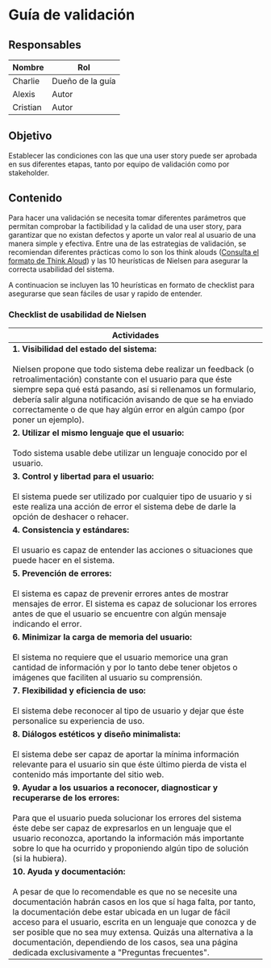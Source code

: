 # Guía de validación
## Responsables
Nombre     | Rol
-----------|------------------
Charlie    | Dueño de la guía
Alexis       | Autor
Cristian       | Autor

## Objetivo

Establecer las condiciones con las que una user story puede ser aprobada en sus diferentes etapas, tanto por equipo de validación como por stakeholder.

## Contenido
Para hacer una validación se necesita tomar diferentes parámetros que permitan comprobar la factibilidad y la calidad de una user story, para garantizar que no existan defectos y aporte un valor real al usuario de una manera simple y efectiva. Entre una de las estrategias de validación, se recomiendan diferentes prácticas como lo son los think alouds ([Consulta el formato de Think Aloud](https://drive.google.com/file/d/1AiwO6-m2auzmky6S-LVg5ssMjTsxumKl/view?usp=sharing)) y las 10 heurísticas  de Nielsen para asegurar la correcta usabilidad del sistema.

A continuacion se incluyen las 10 heurísticas en formato de checklist para asegurarse que sean fáciles de usar y rapido de entender.


### Checklist de usabilidad de Nielsen 

<table>
    <thead>
        <tr>
            <th>
                Actividades
            </th>
        </tr>
    </thead>
    <tbody>
        <tr>
            <td>
            <strong>1. Visibilidad del estado del sistema:</strong></br></br>Nielsen propone que todo sistema debe realizar un feedback (o retroalimentación) constante con el usuario para que éste siempre sepa qué está pasando, así si rellenamos un formulario, debería salir alguna notificación avisando de que se ha enviado correctamente o de que hay algún error en algún campo (por poner un ejemplo).
            </td>
        </tr>
        <tr>
            <td>
            <strong>2. Utilizar el mismo lenguaje que el usuario:</strong></br></br> Todo sistema usable debe utilizar un lenguaje conocido por el usuario.
            </td>
        </tr>
        <tr>
            <td>
            <strong> 3. Control y libertad para el usuario:</strong></br></br>El sistema puede ser utilizado por cualquier tipo de usuario y si este realiza una acción de error el sistema debe de darle la opción de deshacer o rehacer.
            </td>
        </tr>
        <tr>
            <td>
            <strong>4. Consistencia y estándares:</strong></br></br>El usuario es capaz de entender las acciones o situaciones que puede hacer en el sistema.
            </td>
        </tr>
        <tr>
            <td>
            <strong>5. Prevención de errores:</strong></br></br>El sistema es capaz de prevenir errores antes de mostrar mensajes de error. El sistema es capaz de solucionar los errores antes de que el usuario se encuentre con algún mensaje indicando el error.
            </td>
        </tr>
        <tr>
            <td>
            <strong>6. Minimizar la carga de memoria del usuario:</strong></br></br>El sistema no requiere que el usuario memorice una gran cantidad de información y por lo tanto debe tener objetos o imágenes que faciliten al usuario su comprensión.
            </td>
        </tr>
        <tr>
            <td>
            <strong>7. Flexibilidad y eficiencia de uso:</strong>
             </br></br>El sistema debe reconocer al tipo de usuario y dejar que éste personalice su experiencia de uso.
            </td>
        </tr>
        <tr>
            <td>
            <strong>8. Diálogos estéticos y diseño minimalista:</strong></br></br>El sistema debe ser capaz de aportar la mínima información relevante para el usuario sin que éste último pierda de vista el contenido más importante del sitio web.
            </td>
        </tr>
        <tr>
            <td>
            <strong>9. Ayudar a los usuarios a reconocer, diagnosticar y recuperarse de los errores:</strong></br></br>Para que el usuario pueda solucionar los errores del sistema éste debe ser capaz de expresarlos en un lenguaje que el usuario reconozca, aportando la información más importante sobre lo que ha ocurrido y proponiendo algún tipo de solución (si la hubiera).
            </td>
        </tr>
        <tr>
            <td>
            <strong>10. Ayuda y documentación:</strong></br></br>A pesar de que lo recomendable es que no se necesite una documentación habrán casos en los que sí haga falta, por tanto, la documentación debe estar ubicada en un lugar de fácil acceso para el usuario, escrita en un lenguaje que conozca y de ser posible que no sea muy extensa. Quizás una alternativa a la documentación, dependiendo de los casos, sea una página dedicada exclusivamente a "Preguntas frecuentes".
            </td>
        </tr>
        <tr>
  
</tr>



